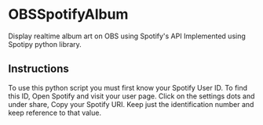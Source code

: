 # OBSSpotifyAlbum
Display realtime album art on OBS using Spotify's API
Implemented using Spotipy python library.

## Instructions
To use this python script you must first know your Spotify User ID. To find this ID, Open Spotify and visit your user page. Click on the settings dots and under share, Copy your Spotify URI. Keep just the identification number and keep reference to that value.

[logo]: https://github.com/MarcosMdo/OBSSpotifyAlbum/blob/master/instruction%20Images/user.PNG
